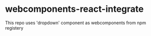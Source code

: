 # webcomponents-react-integrate

This repo uses 'dropdown' component as webcomponents from npm registery
